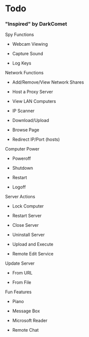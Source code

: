 # Todo

### "Inspired" by DarkComet

Spy Functions

* Webcam Viewing

* Capture Sound

* Log Keys

Network Functions

* Add/Remove/View Network Shares

* Host a Proxy Server

* View LAN Computers

* IP Scanner

* Download/Upload

* Browse Page

* Redirect IP/Port (hosts)

Computer Power

* Poweroff

* Shutdown

* Restart

* Logoff

Server Actions

* Lock Computer

* Restart Server

* Close Server

* Uninstall Server

* Upload and Execute

* Remote Edit Service

Update Server

* From URL

* From File

Fun Features

* Piano

* Message Box

* Microsoft Reader

* Remote Chat